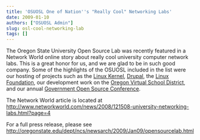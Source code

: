 ```yaml
---
title: 'OSUOSL One of Nation''s "Really Cool" Networking Labs'
date: 2009-01-10
authors: ["OSUOSL Admin"]
slug: osl-cool-networking-lab
tags: []
---
```


The Oregon State University Open Source Lab was recently featured in a Network World online story about really cool
university computer network labs. This is a great honor for us, and we are glad to be in such good company. Some of the
highlights of the OSUOSL included in the list were our hosting of projects such as the
[Linux Kernel](http://kernel.org/), [Drupal](http://drupal.org/), the [Linux Foundation](http://linuxfoundation.org/),
our development work on the [Oregon Virtual School District](http://orvsd.org/), and our annual
[Government Open Source Conference](http://goscon.org/).

The Network World article is located at
<http://www.networkworld.com/news/2008/121508-university-networking-labs.html?page=4>

For a full press release, please see <http://oregonstate.edu/dept/ncs/newsarch/2009/Jan09/opensourcelab.html>
